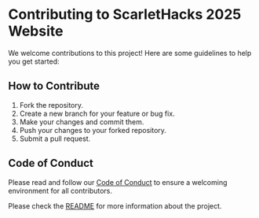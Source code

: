 # Contributing to ScarletHacks 2025 Website

We welcome contributions to this project! Here are some guidelines to help you get started:

## How to Contribute
1. Fork the repository.
2. Create a new branch for your feature or bug fix.
3. Make your changes and commit them.
4. Push your changes to your forked repository.
5. Submit a pull request.

## Code of Conduct
Please read and follow our [Code of Conduct](CODE_OF_CONDUCT.md) to ensure a welcoming environment for all contributors.

Please check the [README](README.md) for more information about the project.